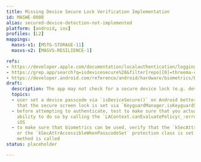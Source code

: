```yaml
---
title: Missing Device Secure Lock Verification Implementation
id: MASWE-0008
alias: secured-device-detection-not-implemented
platform: [android, ios]
profiles: [L2]
mappings:
  masvs-v1: [MSTG-STORAGE-11]
  masvs-v2: [MASVS-RESILIENCE-1]

refs:
- https://developer.apple.com/documentation/localauthentication/logging_a_user_into_your_app_with_face_id_or_touch_id
- https://grep.app/search?q=isdevicesecure%28&filter[repo][0]=threema-ch/threema-android
- https://developer.android.com/reference/android/hardware/biometrics/BiometricManager#canAuthenticate(int)
draft:
  description: The app may not check for a secure device lock (e.g. device passcode) and may allow for unauthorized access to sensitive data. On iOS enforcing device lock security (i.e., ensuring a passcode is set) has an additional benefit which is that it is tightly coupled with data encryption, assuming the app leverages the correct data protection APIs.
  topics:
  - user set a device passcode via `isDeviceSecure()` on Android better than only ensuring
    that the secure screen lock is set via `KeyguardManager.isKeyguardSecure()`
  - before attempting to authenticate, test to make sure that you actually have the
    ability to do so by calling the `LAContext.canEvaluatePolicy(_:error:)` method on
    iOS
  - to make sure that biometrics can be used, verify that the `kSecAttrAccessibleWhenPasscodeSetThisDeviceOnly`
    or the `kSecAttrAccessibleWhenPasscodeSet` protection class is set when the `SecAccessControlCreateWithFlags`
    method is called
status: placeholder

---
```

